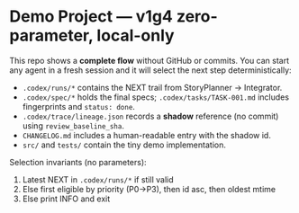 # Demo Project — v1g4 zero-parameter, local-only

This repo shows a **complete flow** without GitHub or commits. You can start any agent in a fresh session and it will select the next step deterministically:

- `.codex/runs/*` contains the NEXT trail from StoryPlanner → Integrator.
- `.codex/spec/*` holds the final specs; `.codex/tasks/TASK-001.md` includes fingerprints and `status: done`.
- `.codex/trace/lineage.json` records a **shadow** reference (no commit) using `review_baseline_sha`.
- `CHANGELOG.md` includes a human-readable entry with the shadow id.
- `src/` and `tests/` contain the tiny demo implementation.

Selection invariants (no parameters):
1) Latest NEXT in `.codex/runs/*` if still valid
2) Else first eligible by priority (P0→P3), then id asc, then oldest mtime
3) Else print INFO and exit
